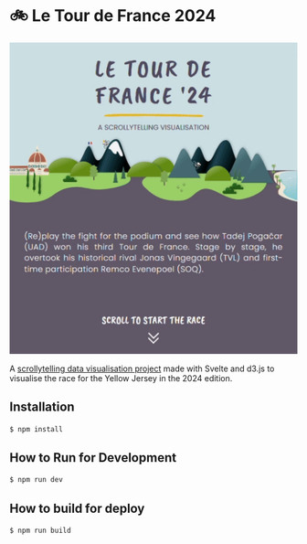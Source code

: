 # 🚲 Le Tour de France 2024

![project preview](./src/assets/visuals/tfd-media.gif)

A [scrollytelling data visualisation project](www.wildvariables.github.io/tour-de-france-2024) made with Svelte and d3.js to visualise the race for the Yellow Jersey in the 2024 edition.

## Installation

```bash
$ npm install
```

## How to Run for Development

```bash
$ npm run dev
```

## How to build for deploy

```bash
$ npm run build
```
